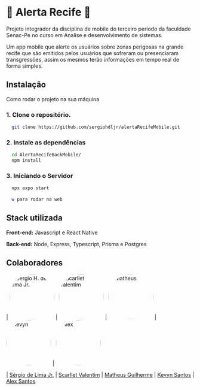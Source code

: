 # 🚨 Alerta Recife 🚨

 Projeto integrador da disciplina de mobile do terceiro período da faculdade Senac-Pe no curso em Analise e desenvolvimento de sistemas.

 Um app mobile que alerte os usuários sobre zonas perigosas na grande recife que são emitidos pelos usuários  que sofreram ou  presenciaram  transgressões, assim os mesmos terão informações em tempo real de forma simples.

## Instalação

Como rodar o projeto na sua máquina

### 1. Clone o repositório.

```bash
  git clone https://github.com/sergiohdljr/alertaRecifeMobile.git
```

### 2. Instale as dependências

```bash
  cd AlertaRecifeBackMobile/
  npm install
```

### 3. Iniciando o Servidor

```bash
  npx expo start
  
  w para rodar na web
```

## Stack utilizada

**Front-end:** Javascript e React Native

**Back-end:** Node, Express, Typescript, Prisma e Postgres

## Colaboradores

| <img style="border-radius: 50%;" src="https://avatars.githubusercontent.com/u/102623806?v=4" width="120px;" alt="Sérgio H. de Lima Jr."/> | <img style="border-radius: 50%;" src="https://avatars.githubusercontent.com/u/125518211?v=4" width="120px;" alt="Scarllet Valentim"/> |  <img style="border-radius: 50%;" src="https://avatars.githubusercontent.com/u/60006415?v=4" width="120px;" alt="Matheus"/> | <img style="border-radius: 50%;" src="https://avatars.githubusercontent.com/u/110067323?v=4" width="120px;" alt="Kevyn"/>  | <img style="border-radius: 50%;" src="https://avatars.githubusercontent.com/u/91097515?v=4" width="120px;" alt="Alex"/> 

| [Sérgio de Lima Jr.](https://github.com/sergiohdljr) | [Scarllet Valentim](https://github.com/) | [Matheus Guilherme](https://github.com/MatheusGSR) | [Kevyn Santos](https://github.com/KevynSantos23) | [Alex Santos](https://github.com/AlexKEKW)
